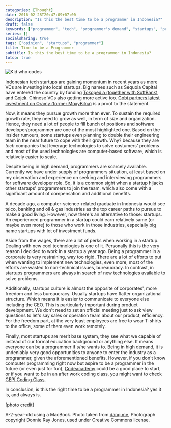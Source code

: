 ```yaml
---
categories: [Thought]
date: 2016-02-28T20:47:09+07:00
description: "Is this the best time to be a programmer in Indonesia?"
draft: false
keywords: ["programmer", "tech", "programmer's demand", "startups", "programming life", "indonesia"]
series: []
socialsharing: true
tags: ["opinion", "startups", "programmer"]
title: Time to be a Programmer
subtitle: Is this the best time to be a programmer in Indonesia?
totop: true
---
```

![Kid who codes](/img/kids-code.jpg)

Indonesian tech startups are gaining momentum in recent years as more VCs
are investing into local startups. Big names such as Sequoia Capital have entered the country by funding
[Tokopedia (together with SoftBank)](https://www.techinasia.com/tokopedia-softbank-sequoia-capital-funding-news#!) and
[Gojek](https://www.techinasia.com/indonesia-sequoia-go-jek).
Chinese VCs also getting more
active too. [Gobi partners latest investment on Oramy (former MoxyBilna)](https://www.techinasia.com/moxybilna-raises-15-million-is-now-called-orami)
is a proof to the statement.

Now, it means they pursue growth more than ever. To sustain the required growth
rate, they need to grow as well, in term of size and organization. Hence, they need a lot of people to fill bunch of positions and software
developer/programmer are one
of the most highlighted one. Based on the insider rumours, some startups
even planning to double their engineering team in the near future to cope
with their growth.
Why? because they are _tech_ companies that
leverage technologies to solve costumers' problems and most of the used
technologies are computer-based software, which is relatively easier to scale.

Despite being in high demand, programmers are scarcely available. Currently
we have under supply of programmers situation, at least based on my
observation and experience on seeking and interviewing programmers for
software developer role. So, it is a common sight when a startup hijacks
other startups' programmers to join the team, which also come with a
significant amount of compensation and additional benefits.

A decade ago, a computer-science-related graduate in Indonesia
would see telco,
banking and oil & gas industries as the top career paths to pursue to make
a good living. However, now there's an alternative to those: startups.
An experienced programmer in a startup could earn relatively same
(or maybe even more) to those who work in those industries, especially
big name startups with lot of investment funds.

Aside from the wages, there are a lot of perks when working in a startup.
Dealing with new cool technologies is one of it. Personally this is the
very reason I decided to work in a startup a year ago. Being a programmer
in a corporate is very restraining, way too rigid. There are a lot of
efforts to put when wanting to implement new technologies, even more, most of the efforts are wasted to non-technical issues, bureaucracy. In contrast,
in startups programmers are always in search of new technologies available
to solve problems.

Additionally, startups culture is almost the opposite of corporates',
more freedom and less bureaucracy. Usually startups have flatter
organizational structure. Which means it is easier to communicate to everyone
else including the CEO. This is particularly important during product development.
We don't need to set an official meeting just to ask view questions to let's say sales or operation team about our product, efficiency. For the freedom part, at the very least employees are
free to wear T-shirts to the office, some of them even work remotely.

Finally, most startups are merit base system, they see what we capable of instead of our formal education background or anything else. It means
everyone can be a programmer if s/he wants to. Being in high demand, it
is undeniably very good opportunities to anyone to enter the industry
as a programmer, given the aforementioned benefits. However, if you don't know computer programming right now but aspire to be a
programmer in the future (or even just for fun), [Codeacademy](https://www.codecademy.com/) could be a
good place to start, or if you want to be in an after work coding
class, you might want to check [GEPI Coding Class](http://www.gepi.co/coding-class).

In conclusion, is this the right time to be a programmer in Indonesia?
yes it is, and always is.

[photo credit]

A-2-year-old using a MacBook. Photo taken from [danq.me](https://danq.me/2014/09/28/kids-code/), Photograph copyright
Donnie Ray Jones, used under Creative Commons license.
